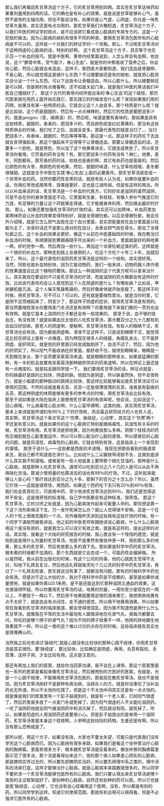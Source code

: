 那么我们再看回炙甘草汤这个方子，它的炙甘草用到四两。其实在炙甘草这味药如果重剂量用到四两的话，它的确也是有补心的效果。就是说是甘草能够补心气，虽然不是他的主轴功用，但也不能说没有。如果你是心气虚，心阴虚，你光是一味炙甘草大量用，其实还是有点功用的。那炙甘草我们大概知道，炙甘草汤这个方子，以我们中医的辨证学的观点，是不应该把它看成是心脏病的专病专方的，这是一个犯规的做法。因为心脏病的病机有很多不同的种类，要用炙甘草汤包医所有的心脏病是不可以的，这样是一个对我们的辨证学的一个背叛。那么，不过呢炙甘草汤对于这种阴虚的心脏病的话，特别的好啊。
这个炙甘草汤这个方子，其实等于也在示范一个补血的技巧。就是中医啊，黄帝内经里面说到，人怎么样会有血啊，他会说，这个“脾胃中焦，受气取汁，奉心生血”，就是你的中焦吸收了营养之后，你会给心脏，然后心脏就会来造血，这样子。那西医大家都知道，我们造血是骨髓啊，不是心脏，所以就觉得这是搞什么东西？不过硬要拗还是有的拗啦，就是把心脏其实会分泌一个什么东西，可以下达指令让骨髓造血，所以心脏什么，所以硬要掰还是可以掰，但是掰的有点难看啊，还不如就关起门来，就是我们中医的黑话我们中医自己懂就好了。
那这个古代的黄帝内经所提出来的‘奉心生血’的这个路径，那历代医家就在用药上面开始实践它，那实践它的时候发现什么呢？发现如果我们用的药啊，如果具有某一些特质的话，它就会让这个人血变多。那个特质是什么呢？就是比如说，这个药是甜甜的，然后有一点点辣辣的，然后它的性质是要肥润多汁的，就是gougou（音，闽南语）的，然后呢，味道是要有香味的。那如果是具有这些特质，甜甜的，香香的，肥润多汁的，而且颜色呢是红红黄黄的，那当有这些特质俱全的时候，我们吃了之后，血就会变多。那最代表性的就是当归了，，当归肥润多汁，有香味，甜甜的，然后等等等等。那这是一点。那这样子的药吃下去血就会变得强起来，那这个强起来不见得等于让骨髓造血。那要让骨髓造血的话，还要多一个颜色，就是黑色，所以加了这个地黄煮进去，它就变成黑色了。所以炙甘草汤你看哦，它芳香的药有没有？有。那它肥润多汁的药有没有？麻仁，地黄，麦冬，阿胶都有，那芳香的药的话，桂枝也是香的啊，其它有些药也是蛮香的。然后红颜色的有大枣，黑颜色的有地黄，然后，甜甜的味道，什么甘草桂枝哦，麦冬都很够甜。这就是合乎中医在实践‘奉心生血’上面的必要条件。那炙甘草汤就变成一个非常补血的药。当然你要药性变黑的话，就是有些人认为说，如果你是要补血的话，你用红枣改成用黑枣，效果就更好，这也是江湖传闻，但是有这样的用法。所以以补血来说的话，炙甘草汤是一个补血的代表方，它的好处是滋阴药虽然滋阴，可是不会在你的身体里面走不动，它里面有生姜，有桂枝，有像人参补气推送它的力道，有足够的力量让这个药能够走得通，它才能被身体利用，然后做出最好的疗效。
那么，如果还要加强炙甘草汤的疗效的话，其实还可以加两味，补血药里加某两味药会让补血的效果变得特别好，就是龙骨跟牡蛎。以后龙骨跟牡蛎，我会另外介绍哦，就是它怎么把气血拴在这个血分里面，其实把能量拴在血分里面是以牡蛎为主了，龙骨的话还不是那么绝对的在血分，龙骨会把气拴在骨头。那加了龙骨牡蛎之后，这个补血的效果会更好。像这个从前在中医基础班的时候，我在教当归补血汤的时候，有顺便提到曹穎甫随手开出来的一个补血方，里面就是好的熟地黄一两，好的党参一两，然后再加一些什么，再加这个龙骨牡蛎这类的药，这样就是一个很好的补血方。那种走到路上会昏倒的人，吃这个方吃个十年二十年，血就回来了。所以，这个最代表性的滋阴药炙甘草汤是这样的一个结构，其实很好用。
当然，阿胶也是补血特别快，因为它是动物药。我们一般来讲，动物药跟人体作用的效果速度会比这个植物药要快。那这么一种滋阴的这个代表方呢可以拿来治什么，其实我现在要说的不只是炙甘草汤的疗效，而是滋阴的药大概都会有这样的疗效。比如说代表性的会让人感觉到这个人在阴虚的是什么？有哪些病？比如说，甲状腺机能亢进。这个人每天焦躁焦躁的，然后好像身体就开始变瘦了。那这样子的时候，用炙甘草汤，可不可以？可以的。还有就是萎缩性胃炎。就是当你的胃，它是阴不足而缩起来了，阴变少了，那这样子阴虚的症状，那用炙甘草汤是有效的。那当然萎缩性胃炎你要用麦门冬汤还是有效啊？你要用接下来我们教的一贯煎也会有效啊。就是它基本上滋阴的方子都还会有一些效果的。
那至于说，血不够的低血压，有没有效？就是如果血压太低的人吃炙甘草汤，那大概百分之九十几都有机会血压好回来。那老人的阴虚啊，便秘啊，炙甘草汤有效。有些人的眼睛干涩，炙甘草汤也会有效。因为都是阴虚嘛，津液不足这样子。只是说到眼睛干涩，我觉得这比较在辨证上面有一点难度。因为啊现在很多人的结膜，角膜乱发炎，它不是肝阴虚，是肝阴实。就是他的肝里面已经变成脂肪肝了，血流不动了，然后，因为他的肝阴实了，所以阳气不能收纳在肝里面，那肝收不住，就喷到眼睛来，眼睛就一天到晚在发炎，那个反而要吴茱萸汤来退。就是眼睛的那种发炎，如果是猛爆的那种，有一半的机会是要用吴茱萸汤那种破肝阴实的药来退啊，所以在辨证上面还是有一点难度的。就是姑且跟同学提一下。
我们要用炙甘草汤的话，辨证点就是，你的脉最好是跳的比较快，阴虚的脉。他因为是阴虚，所以脉虽然快，但不会很有力，就是小幅度的那种振动的跳得比较快，那这样比较能够看出是炙甘草汤证可以使用的范围。不然的话就是看舌苔，舌苔一定是很薄很薄的舌苔，或者是有裂痕的舌苔，那这种阴虚的体质能够有更多的参考点的时候，用炙甘草汤会比较有效。
那至于说如果是大陆在临床上面使用炙甘草汤的有效率呢，他会说，比如说这个，冠心病哦，什么病毒性心肌炎啊，什么心室早搏啊，这类的病，其实用炙甘草汤，基本上来讲就是所谓的有90\%上下的疗效啦，而且最近研究经方的人也有人说，其实啊，炙甘草汤这个条文写这个‘伤寒，脉结促，心动悸’，其实这个‘伤寒’两个字还是有意义的。就是如果你的这个心脏病它特别是跟病毒性，风湿性有关系的时候，炙甘草汤有用。炙甘草汤是把地黄，因为地黄放那么多嘛，把那个桂枝汤的药性压缩到就在心脏里面运作，所以可以帮心脏治疗心脏的感冒。所以感冒后的心脏的问题，就是风湿性，病毒性的心脏病，它就会特别有效，这是临床上一个发现到的事情。
那至于说什么——这些都是西医的术语哦，我现在把那些看到的报道拿来念，我自己都不知道是在讲什么。比如说什么二尖瓣狭窄闭锁不全，这类到底讲什么其实我不知道哦。或者是有一些人他是身上要带那个硝化甘油的，那种是什么心脏病，就是那种人吃炙甘草汤，通常可以吃到百分之八十几的人是可以从此不再用硝化甘油。那减少使用量的也算进去的话也有96％的疗效。不过，这听起来能够让人安心吗？那疗效达到百分之九十多，那剩下的百分之十怎么办？所以，虽然它疗效——这就是很奇怪，用西药，如果这个西药吃下去只有20％到40％有效，我们也会乖乖吃它。可是用中药，至少他讲炙甘草汤达到90％，我们还是觉得这样不安全。这是很奇怪的标准哦，自己学中医都会有这种标准，很奇怪。
那这个炙甘草汤，它的讨厌之处就是，因为心脏病发作起来可能要人命的。那你想说靠一下这个汤剂来保活下去，万一发作死掉怎么办？就让人觉得很不安嘛。这是一个在人的个性上很难克服的一个点。另外像我昨天讲到这些病有这些疗效的时候。有一个同学下课居然跟我讲说，他之前的中医老师有跟她讲说心脏病，什么什么心脏病用这个是没有效的，就是我怎么可以说它有效之类，就是有这样的，提出这样的对话。其实哦，我看这个大陆的研究报告的时候，我心里会有一个怪怪的感觉，就是他到底是用什么剂量的炙甘草汤，他是不是果然有像张仲景一样，用到那么多的地黄，那么多的炙甘草，然后有放那么多的酒下去。那如果是科学中药的炙甘草汤，根本煮的时候都不加酒的。那个东西就是它会变成一个，可能药性会偏掉哦。
所以虽然呢，我从前在出版社的时候，有这个公司的同事，他的心跳医生觉得不太对，叫他下礼拜去复诊。然后他这礼拜就每天吃个几公克的科学中药炙甘草汤，再过了一个礼拜去检查，医生就说没有事了，就都没有问题。那有的时候科学中药也会有效。但是对于这么大帖的方，我对于用科学中药是不信赖的，甚至是如果你减量使用，就是如果你乘以0.1来用，是不是还能达到它那种滋阴又通血的效果，这也很值得怀疑。所以你要用炙甘草汤的话，地黄的剂量，一用你至少是现在的一两以上，不要低于一两以下。然后用干地黄就要用足够的酒来煮它，我想用熟地黄有点不太好了，就是血会有点闷住，走不通的感觉，所以用干地黄用酒煮。所以如果现在我看到炙甘草汤的临床报道，都会觉得很混乱，因为我不知道他是用什么什么炙甘草汤。就像我在平常的生活中最怕有人跟我讲他在吃肾气丸，我每次都要去问，你吃的是哪个牌子的肾气丸？因为不同的牌子效果不一样，他用的熟地跟生地效果就不一样。所以这一类的这个难以讨论的点存在的时候，这些临床报告其实也是很难确认的。

当然我之前也有讲过‘脉结代’,就是心跳没有比较快的那种心跳不规律，你用炙甘草汤是其实很险。要‘脉结促’，要比较快，比较确定是阴虚，再用，舌苔有裂纹，舌苔薄，这样子用，才会比较有用。这点是注意的。

那还有再加上我们的医案，就给你当回家功课，我不会在上课带。那这个医案里面也一系列的医案是看起来像炙甘草汤证，然后被用别的方医好的医案，也就是，光是一个心跳不规律，不能够用炙甘草汤包医的，那我现在教炙甘草汤，我也不是很怕，因为炙甘草汤刚好不是那种有病治病，没病杀人的方。就是你没事吃了当补血药也无所谓。所以不太怕你吃错了。但是这个不太怕中间其实还是有一点点怕的。就是像是我们的医案里有一个彭子益提到的，就是有一个老人家，已经阳气很虚了，然后药里面多放了一点麦门冬就死掉了，因为阳气很虚的人不太能吃滋阴药，一吃了滋阴药他就会阳气被滋阴药中和消灭掉了，然后就没有阳，就死掉了。所以，如果是阳虚的人用滋阴药还是要很小心。但是彭子益提出的是单用一个滋阴药，炙甘草汤里面本身这个桂枝啊，人参啊这些扶阳的药物，生姜还是有啊，所以没有那么恐怖就是了。

那所以呢，用这个方子，如果没有效，大家也不要太失望，可能只是代表我们没有学完这个心脏病而已。因为心脏病有很多来路，如果我们是看这个张仲景治疗心脏病的胸痹篇，里面有很多方子，根本跟炙甘草汤是反着来的。像张仲景的胸痹篇里面示范了很多法，那个法是看得出来这个，他的那个病人如果是心阴实的心脏病，那是脾阴实传过去的，所以要先把脾阴实治好。所以要先用理中系之类的，理中汤系的汤来打底，这样才能够治疗心脏病。就是心脏病本来路数就很多的，所以同学不要祈求一个炙甘草汤能够包医所有的心脏病。我们只要认得出来炙甘草汤是哪个类型的主证框架就好了。那别种的心脏病，自然还有别种的药可以医。所以它也就是医‘脉结促，心动悸’，它也没有说心绞痛用这个医啊，没有，所以都是有别的药。所以同学学到这样，知道它的使用范围，那就有机会用可以用用看，但是不必强求它医所有的心脏病。
